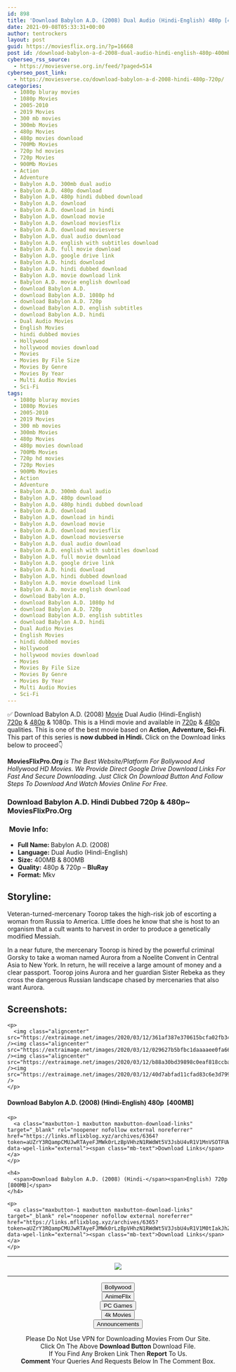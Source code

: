 ```yaml
---
id: 898
title: 'Download Babylon A.D. (2008) Dual Audio (Hindi-English) 480p [400MB] || 720p [800MB]'
date: 2021-09-08T05:33:31+00:00
author: tentrockers
layout: post
guid: https://moviesflix.org.in/?p=16668
post id: /download-babylon-a-d-2008-dual-audio-hindi-english-480p-400mb-720p-800mb/
cyberseo_rss_source:
  - https://moviesverse.org.in/feed/?paged=514
cyberseo_post_link:
  - https://moviesverse.co/download-babylon-a-d-2008-hindi-480p-720p/
categories:
  - 1080p bluray movies
  - 1080p Movies
  - 2005-2010
  - 2019 Movies
  - 300 mb movies
  - 300mb Movies
  - 480p Movies
  - 480p movies download
  - 700Mb Movies
  - 720p hd movies
  - 720p Movies
  - 900Mb Movies
  - Action
  - Adventure
  - Babylon A.D. 300mb dual audio
  - Babylon A.D. 480p download
  - Babylon A.D. 480p hindi dubbed download
  - Babylon A.D. download
  - Babylon A.D. download in hindi
  - Babylon A.D. download movie
  - Babylon A.D. download moviesflix
  - Babylon A.D. download moviesverse
  - Babylon A.D. dual audio download
  - Babylon A.D. english with subtitles download
  - Babylon A.D. full movie download
  - Babylon A.D. google drive link
  - Babylon A.D. hindi download
  - Babylon A.D. hindi dubbed download
  - Babylon A.D. movie download link
  - Babylon A.D. movie english download
  - download Babylon A.D.
  - download Babylon A.D. 1080p hd
  - download Babylon A.D. 720p
  - download Babylon A.D. english subtitles
  - download Babylon A.D. hindi
  - Dual Audio Movies
  - English Movies
  - hindi dubbed movies
  - Hollywood
  - hollywood movies download
  - Movies
  - Movies By File Size
  - Movies By Genre
  - Movies By Year
  - Multi Audio Movies
  - Sci-Fi
tags:
  - 1080p bluray movies
  - 1080p Movies
  - 2005-2010
  - 2019 Movies
  - 300 mb movies
  - 300mb Movies
  - 480p Movies
  - 480p movies download
  - 700Mb Movies
  - 720p hd movies
  - 720p Movies
  - 900Mb Movies
  - Action
  - Adventure
  - Babylon A.D. 300mb dual audio
  - Babylon A.D. 480p download
  - Babylon A.D. 480p hindi dubbed download
  - Babylon A.D. download
  - Babylon A.D. download in hindi
  - Babylon A.D. download movie
  - Babylon A.D. download moviesflix
  - Babylon A.D. download moviesverse
  - Babylon A.D. dual audio download
  - Babylon A.D. english with subtitles download
  - Babylon A.D. full movie download
  - Babylon A.D. google drive link
  - Babylon A.D. hindi download
  - Babylon A.D. hindi dubbed download
  - Babylon A.D. movie download link
  - Babylon A.D. movie english download
  - download Babylon A.D.
  - download Babylon A.D. 1080p hd
  - download Babylon A.D. 720p
  - download Babylon A.D. english subtitles
  - download Babylon A.D. hindi
  - Dual Audio Movies
  - English Movies
  - hindi dubbed movies
  - Hollywood
  - hollywood movies download
  - Movies
  - Movies By File Size
  - Movies By Genre
  - Movies By Year
  - Multi Audio Movies
  - Sci-Fi
---
```

<div class="thecontent clearfix">
  <p>
    ✅ Download Babylon A.D. (2008) <a href="https://moviesverse.co/category/movies/" data-wpel-link="internal">Movie</a> Dual Audio (Hindi-English) <a href="https://moviesverse.co/720p-movies/" data-wpel-link="internal">720p</a>&nbsp;&&nbsp;<a href="https://moviesverse.co/480p-movies/" data-wpel-link="internal">480p</a> & 1080p. This is a Hindi movie and available in <a href="https://moviesverse.co/720p-movies/" data-wpel-link="internal">720p</a>&nbsp;&&nbsp;<a href="https://moviesverse.co/480p-movies/" data-wpel-link="internal">480p</a> qualities. This is one of the best movie based on <strong>Action, Adventure, Sci-Fi</strong>. This part of this series is <strong>now dubbed in <span>Hindi.&nbsp;</span></strong><span>Click on the Download links below to proceed👇</span>
  </p>
  
  <p>
    <strong><span>MoviesFlixPro.Org&nbsp;</span></strong><em>is The Best Website/Platform For Bollywood And Hollywood HD Movies. We Provide Direct Google Drive Download Links For Fast And Secure Downloading. Just Click On Download Button And Follow Steps To&nbsp;Download And Watch Movies Online For Free.</em>
  </p>
  
  <h3>
    <span>Download Babylon A.D. Hindi Dubbed 720p & 480p~ MoviesFlixPro.Org</span>
  </h3>
  
  <h3>
    <span>&nbsp;Movie Info:&nbsp;</span>
  </h3>
  
  <ul>
    <li>
      <strong>Full Name: </strong>Babylon A.D. (2008)
    </li>
    <li>
      <strong>Language:</strong> Dual Audio (Hindi-English)
    </li>
    <li>
      <strong>Size:</strong> 400MB & 800MB
    </li>
    <li>
      <strong>Quality:</strong> 480p & 720p – <span><strong>BluRay</strong></span>
    </li>
    <li>
      <strong>Format:</strong>&nbsp;Mkv
    </li>
  </ul>
  
  <h2>
    <span>Storyline:</span>
  </h2>
  
  <p>
    Veteran-turned-mercenary Toorop takes the high-risk job of escorting a woman from Russia to America. Little does he know that she is host to an organism that a cult wants to harvest in order to produce a genetically modified Messiah.
  </p>
  
  <div>
    In a near future, the mercenary Toorop is hired by the powerful criminal Gorsky to take a woman named Aurora from a Noelite Convent in Central Asia to New York. In return, he will receive a large amount of money and a clear passport. Toorop joins Aurora and her guardian Sister Rebeka as they cross the dangerous Russian landscape chased by mercenaries that also want Aurora.
  </div>
  
  <div class="summary_text">
    <h2>
      <span>Screenshots:</span>
    </h2>
    
    <p>
      <img class="aligncenter" src="https://extraimage.net/images/2020/03/12/361af387e370615bcfa02fb3425789fd.jpg" /><img class="aligncenter" src="https://extraimage.net/images/2020/03/12/029627b5bfbc1daaaaee0fa6646f98ee.jpg" /><img class="aligncenter" src="https://extraimage.net/images/2020/03/12/b88a30bd39898c0eaf818ccbac33810f.jpg" /><img src="https://extraimage.net/images/2020/03/12/40d7abfad11cfad83c6e3d79957113c4.jpg" />
    </p>
  </div>
  
  <div class="inline canwrap">
    <h4>
      <span>Download Babylon A.D. (2008) (Hindi-English) </span><span>480p&nbsp; [400MB]</span>
    </h4>
    
    <p>
      <a class="maxbutton-1 maxbutton maxbutton-download-links" target="_blank" rel="noopener nofollow external noreferrer" href="https://links.mflixblog.xyz/archives/6364?token=aUZrY3RQampCMUJwRTAyeFJMWk0rLzBpVHhzN1RWdWt5V3JsbU4vR1V1MnVSOTFUWkZLL2JRS0hDMUJQMHlxZA" data-wpel-link="external"><span class="mb-text">Download Links</span></a>
    </p>
    
    <h4>
      <span>Download Babylon A.D. (2008) (Hindi-</span><span>English) 720p [800MB]</span>
    </h4>
    
    <p>
      <a class="maxbutton-1 maxbutton maxbutton-download-links" target="_blank" rel="noopener nofollow external noreferrer" href="https://links.mflixblog.xyz/archives/6365?token=aUZrY3RQampCMUJwRTAyeFJMWk0rLzBpVHhzN1RWdWt5V3JsbU4vR1V1M0tIakJhZnpFNG9kVlY2a3Y2bkU1Zw" data-wpel-link="external"><span class="mb-text">Download Links</span></a>
    </p>
  </div>
</div>

<center>
  </p> 
  
  <hr />
  
  <p>
    <a href="http://gdrivepro.xyz/join.php" data-wpel-link="external" target="_blank" rel="nofollow external noopener noreferrer"><img src="https://i.imgur.com/FhMdWdW.png" /></a>
  </p>
  
  <hr />
  
  <p>
    <a href="https://dogemovies.xyz" target="_blank" data-wpel-link="external" rel="nofollow external noopener noreferrer"><button class="button button5">Bollywood</button></a><br /> <a href="https://animeflix.in" target="_blank" data-wpel-link="external" rel="nofollow external noopener noreferrer"><button class="button button5">AnimeFlix</button></a><br /> <a href="https://gamesflix.net/" target="_blank" data-wpel-link="external" rel="nofollow external noopener noreferrer"><button class="button button5">PC Games</button></a><br /> <a href="https://uhdmovies.in" target="_blank" data-wpel-link="external" rel="nofollow external noopener noreferrer"><button class="button button5">4k Movies</button></a><br /> <a href="https://moviesverse.co/announcements/" target="_blank" data-wpel-link="internal" rel="noopener"><button class="button button5">Announcements</button></a>
  </p>
  
  <div class="alert alert-danger">
    Please Do Not Use VPN for Downloading Movies From Our Site.
  </div>
  
  <div class="alert alert-success">
    Click On The Above <strong>Download Button</strong> Download File.
  </div>
  
  <div class="alert alert-warning">
    If You Find Any Broken Link Then <strong>Report</strong> To Us.
  </div>
  
  <div class="alert alert-info">
    <strong>Comment</strong> Your Queries And Requests Below In The Comment Box.
  </div>
  
  <p>
    </center>
  </p>